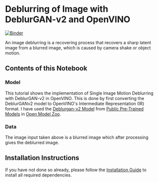 # Deblurring of Image with DeblurGAN-v2 and OpenVINO

[![Binder](https://mybinder.org/badge_logo.svg)](https://mybinder.org/v2/gh/jainsid2305/openvino_notebooks/71e2a4d70e46e573f07017d900abc237c765f0a2?urlpath=lab%2Ftree%2Fnotebooks%2F221-deblurgan-v2%2Fdeblurgan-v2.ipynb)

An image deblurring is a recovering process that recovers a sharp latent image from a blurred image, which is caused by camera shake or object motion. 

## Contents of this Notebook

### Model

This tutorial shows the implementation of Single Image Motion Deblurring with DeblurGAN-v2 in OpenVINO. This is done by first converting the DeblurGANv2 model to OpenVINO's Intermediate Representation (IR) format. I have used the [Deblurgan-v2 Model](https://github.com/openvinotoolkit/open_model_zoo/tree/master/models/public/deblurgan-v2) from [Public Pre-Trained Models](https://github.com/openvinotoolkit/open_model_zoo/blob/master/models/public/index.md) in [Open Model Zoo](https://github.com/openvinotoolkit/open_model_zoo/).

### Data
The image input taken above is a blurred image which after processing gives the deblurred image.


## Installation Instructions

If you have not done so already, please follow the [Installation Guide](/../../README.md) to install all required dependencies.